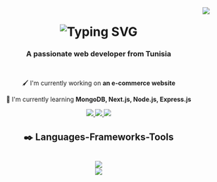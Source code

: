 <img align="right" src="https://visitor-badge.laobi.icu/badge?page_id=jihenmansour.jihenmansour"/>

<h1 align="center">
 <img src="https://readme-typing-svg.demolab.com?font=Righteous&size=35&center=true&duration=3000&pause=1000&color=9d4edd&width=500&height=70&lines=Hi+There!+👋;+ I'm+Jihen+Mansour!;" alt="Typing SVG" />
</h1>

<h3 align="center">A passionate web developer from Tunisia</h3>

<br/>

<div align="center">
  
 🖌 I'm currently working on **an e-commerce website** 
 
 🌿 I'm currently learning **MongoDB, Next.js, Node.js, Express.js**
 
</div>

<div align="center">
  
<a href="mailto:jihenmn8@gmail.com">
 <img src="https://img.shields.io/badge/Gmail-ff006e?style=for-the-badge&logo=gmail&logoColor=white"/>
</a>

<a href="https://www.linkedin.com/in/jihen-mansour-392324178/">
 <img src="https://img.shields.io/badge/LinkedIn-3a86ff?style=for-the-badge&logo=linkedin&logoColor=white"/>
</a>
 <a href="https://jihen-mansour.vercel.app/">
 <img src="https://img.shields.io/badge/Portfolio-8338ec?style=for-the-badge&logo=About.me&logoColor=white"/>
</a>
</div>

<h2 align="center">✒️ Languages-Frameworks-Tools</h2>

<br/>
<div align="center">
 <a href="https://skillicons.dev">
  <img src="https://skillicons.dev/icons?i=nodejs,github,python,javascript,express,mongodb" /><br/>
  <img src="https://skillicons.dev/icons?i=react,bootstrap,tailwind,mysql,html,css,vscode,git" />
 </a>
</div>

